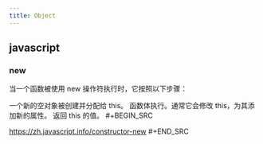 ```yaml
---
title: Object
---
```


## javascript
### new
当一个函数被使用 new 操作符执行时，它按照以下步骤：

一个新的空对象被创建并分配给 this。
函数体执行。通常它会修改 this，为其添加新的属性。
返回 this 的值。
#+BEGIN_SRC 

https://zh.javascript.info/constructor-new
#+END_SRC
